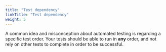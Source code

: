 ```yaml
---
title: "Test dependency"
linkTitle: "Test dependency"
weight: 5
---
```


A common idea and misconception about automated testing is regarding a
specific test order. Your tests should be able to run in **any** order,
and not rely on other tests to complete in order to be successful.


